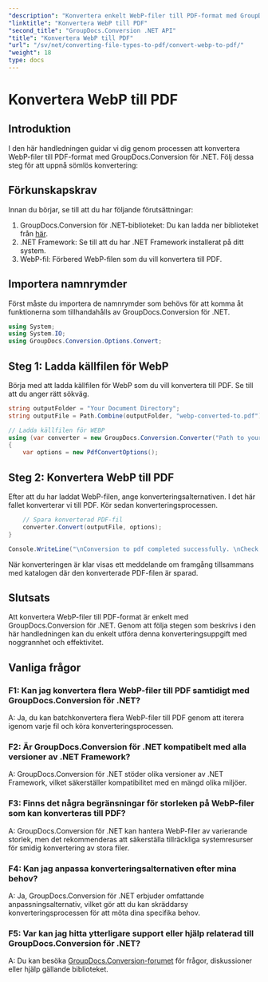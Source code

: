 ```yaml
---
"description": "Konvertera enkelt WebP-filer till PDF-format med GroupDocs.Conversion för .NET. Förenkla dina dokumentkonverteringsuppgifter."
"linktitle": "Konvertera WebP till PDF"
"second_title": "GroupDocs.Conversion .NET API"
"title": "Konvertera WebP till PDF"
"url": "/sv/net/converting-file-types-to-pdf/convert-webp-to-pdf/"
"weight": 18
type: docs
---
```

# Konvertera WebP till PDF

## Introduktion
I den här handledningen guidar vi dig genom processen att konvertera WebP-filer till PDF-format med GroupDocs.Conversion för .NET. Följ dessa steg för att uppnå sömlös konvertering:

## Förkunskapskrav

Innan du börjar, se till att du har följande förutsättningar:

1. GroupDocs.Conversion för .NET-biblioteket: Du kan ladda ner biblioteket från [här](https://releases.groupdocs.com/conversion/net/).
2. .NET Framework: Se till att du har .NET Framework installerat på ditt system.
3. WebP-fil: Förbered WebP-filen som du vill konvertera till PDF.

## Importera namnrymder

Först måste du importera de namnrymder som behövs för att komma åt funktionerna som tillhandahålls av GroupDocs.Conversion för .NET.

```csharp
using System;
using System.IO;
using GroupDocs.Conversion.Options.Convert;
```

## Steg 1: Ladda källfilen för WebP

Börja med att ladda källfilen för WebP som du vill konvertera till PDF. Se till att du anger rätt sökväg.

```csharp
string outputFolder = "Your Document Directory";
string outputFile = Path.Combine(outputFolder, "webp-converted-to.pdf");

// Ladda källfilen för WEBP
using (var converter = new GroupDocs.Conversion.Converter("Path to your WebP file"))
{
    var options = new PdfConvertOptions();
```

## Steg 2: Konvertera WebP till PDF

Efter att du har laddat WebP-filen, ange konverteringsalternativen. I det här fallet konverterar vi till PDF. Kör sedan konverteringsprocessen.

```csharp
    // Spara konverterad PDF-fil
    converter.Convert(outputFile, options);
}

Console.WriteLine("\nConversion to pdf completed successfully. \nCheck output in {0}", outputFolder);
```

När konverteringen är klar visas ett meddelande om framgång tillsammans med katalogen där den konverterade PDF-filen är sparad.

## Slutsats

Att konvertera WebP-filer till PDF-format är enkelt med GroupDocs.Conversion för .NET. Genom att följa stegen som beskrivs i den här handledningen kan du enkelt utföra denna konverteringsuppgift med noggrannhet och effektivitet.

## Vanliga frågor

### F1: Kan jag konvertera flera WebP-filer till PDF samtidigt med GroupDocs.Conversion för .NET?

A: Ja, du kan batchkonvertera flera WebP-filer till PDF genom att iterera igenom varje fil och köra konverteringsprocessen.

### F2: Är GroupDocs.Conversion för .NET kompatibelt med alla versioner av .NET Framework?

A: GroupDocs.Conversion för .NET stöder olika versioner av .NET Framework, vilket säkerställer kompatibilitet med en mängd olika miljöer.

### F3: Finns det några begränsningar för storleken på WebP-filer som kan konverteras till PDF?

A: GroupDocs.Conversion för .NET kan hantera WebP-filer av varierande storlek, men det rekommenderas att säkerställa tillräckliga systemresurser för smidig konvertering av stora filer.

### F4: Kan jag anpassa konverteringsalternativen efter mina behov?

A: Ja, GroupDocs.Conversion för .NET erbjuder omfattande anpassningsalternativ, vilket gör att du kan skräddarsy konverteringsprocessen för att möta dina specifika behov.

### F5: Var kan jag hitta ytterligare support eller hjälp relaterad till GroupDocs.Conversion för .NET?

A: Du kan besöka [GroupDocs.Conversion-forumet](https://forum.groupdocs.com/c/conversion/11) för frågor, diskussioner eller hjälp gällande biblioteket.